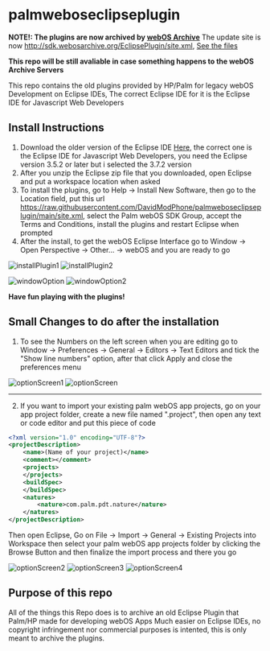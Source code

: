 # palmweboseclipseplugin

**NOTE!: The plugins are now archived by [webOS Archive](https://github.com/webosarchive)** The update site is now http://sdk.webosarchive.org/EclipsePlugin/site.xml, [See the files](https://github.com/webOSArchive/webos-sdk-archive/tree/main/EclipsePlugin)

**This repo will be still avaliable in case something happens to the webOS Archive Servers**

This repo contains the old plugins provided by HP/Palm for legacy webOS Development on Eclipse IDEs,
The correct Eclipse IDE for it is the Eclipse IDE for Javascript Web Developers

## Install Instructions
1. Download the older version of the Eclipse IDE [Here](https://www.eclipse.org/downloads/packages/release/indigo/sr2/eclipse-ide-javascript-web-developers), the correct one is the Eclipse IDE for Javascript Web Developers, you need the Eclipse version 3.5.2 or later but i selected the 3.7.2 version
2. After you unzip the Eclipse zip file that you downloaded, open Eclipse and put a workspace location when asked
3. To install the plugins, go to Help -> Install New Software, then go to the Location field, put this url https://raw.githubusercontent.com/DavidModPhone/palmweboseclipseplugin/main/site.xml, select the Palm webOS SDK Group, accept the Terms and Conditions, install the plugins and restart Eclipse when prompted
4. After the install, to get the webOS Eclipse Interface go to Window -> Open Perspective -> Other... -> webOS and you are ready to go



![installPlugin1](https://raw.githubusercontent.com/DavidModPhone/palmweboseclipseplugin/main/readmeimgs/installplugin.png)
![installPlugin2](https://raw.githubusercontent.com/DavidModPhone/palmweboseclipseplugin/main/readmeimgs/installplugin2.png)


![windowOption](https://raw.githubusercontent.com/DavidModPhone/palmweboseclipseplugin/main/readmeimgs/windowperspective1.png)
![windowOption2](https://raw.githubusercontent.com/DavidModPhone/palmweboseclipseplugin/main/readmeimgs/windowperspective2.png)


**Have fun playing with the plugins!**

## Small Changes to do after the installation
1. To see the Numbers on the left screen when you are editing go to Window -> Preferences -> General -> Editors -> Text Editors and tick the "Show line numbers" option, after that click Apply and close the preferences menu


![optionScreen1](https://raw.githubusercontent.com/DavidModPhone/palmweboseclipseplugin/main/readmeimgs/linenumberoptionscreen0.png)
![optionScreen](https://raw.githubusercontent.com/DavidModPhone/palmweboseclipseplugin/main/readmeimgs/linenumberoptionscreen.png)


---
2. If you want to import your existing palm webOS app projects, go on your app project folder, create a new file named ".project", then open any text or code editor and put this piece of code
```xml
<?xml version="1.0" encoding="UTF-8"?>
<projectDescription>
	<name>(Name of your project)</name>
	<comment></comment>
	<projects>
	</projects>
	<buildSpec>
	</buildSpec>
	<natures>
		<nature>com.palm.pdt.nature</nature>
	</natures>
</projectDescription>
```
Then open Eclipse, Go on File -> Import -> General -> Existing Projects into Workspace then select your palm webOS app projects folder by clicking the Browse Button and then finalize the import process and there you go

![optionScreen2](https://raw.githubusercontent.com/DavidModPhone/palmweboseclipseplugin/main/readmeimgs/importproject1.png)
![optionScreen3](https://raw.githubusercontent.com/DavidModPhone/palmweboseclipseplugin/main/readmeimgs/importproject2.png)
![optionScreen4](https://raw.githubusercontent.com/DavidModPhone/palmweboseclipseplugin/main/readmeimgs/importproject3.png)


## Purpose of this repo
All of the things this Repo does is to archive an old Eclipse Plugin that Palm/HP made for developing webOS Apps Much easier on Eclipse IDEs, no copyright infringement nor commercial purposes is intented, this is only meant to archive the plugins.
